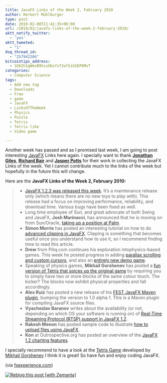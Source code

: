 ```yaml
---
title: JavaFX Links of the Week 2, February 2010
author: Herbert Mühlburger
type: post
date: 2010-02-08T21:41:35+00:00
url: /2010/02/javafx-links-of-the-week-2-february-2010/
aktt_notify_twitter:
  - 'yes'
aktt_tweeted:
  - "1"
dsq_thread_id:
  - "257942204"
bitcointips_address:
  - 1G62h1gWmsB9hixGKxYs73afSib5EPKMvT
categories:
  - Computer Science
tags:
  - Add new tag
  - Downloads
  - Free
  - game
  - JavaFX
  - LinksOfTheWeek
  - Physics
  - Puzzle
  - Tetris
  - Tetris-like
  - Video game

---
```

Another week has passed and as I promised last week, I am going to post interesting <a class="zem_slink" title="JavaFX" rel="homepage" href="http://javafx.com/">JavaFX</a> Links here again. I specially want to thank **<a title="Jonathan Giles" href="http://jonathangiles.net/blog/" target="_blank">Jonathan Giles</a>**, **<a title="Richard Bair" href="http://www.java.net/blogs/rbair/" target="_blank">Richard Bair</a>** and **<a title="Jasper Potts" href="http://www.jasperpotts.com/blog/" target="_blank">Jasper Potts</a>** for their work in collecting the JavaFX Links of the week. Yet I cannot contribute much to the links of the week but hopefully in the future this will change.

Here are the **JavaFX Links of the Week 2, February 2010:**

>   * <a href="http://java.sun.com/javafx/1/reference/releasenotes/javafx-sdk-release-notes-1-2-3.html" target="_blank">JavaFX 1.2.3 was released this week</a>. It’s a maintenance release only (which means there are no new toys to play with). This release had a focus on improving performance, reliability, and download time. Various bugs have been fixed as well.
>   * Long time employee of Sun, and great advocate of both Swing and JavaFX, **Josh Marinacci**, has announced that he is moving on from Sun/Oracle, <a href="http://www.joshondesign.com/2010/02/03/leaving-sun-joining-palm/" target="_blank">taking up a position at Palm</a>.
>   * **Simon Morris** has posted an interesting tutorial on how to do <a href="http://www.jfxia.com/JFXTutorials/Tutorial1/" target="_blank">advanced clipping in JavaFX</a>. Clipping is something that becomes useful once you understand how to use it, so I recommend finding time to read this article.
>   * **Drew** from Piliq.com continues his exploration intophysics-based games. This week he posted progress in adding <a href="http://piliq.com/javafx/?p=1442" target="_blank">parallax scrolling and custom cursors</a>, and also an <a href="http://piliq.com/javafx/?p=1462" target="_blank">entirely new demo game</a>.
>   * Speaking of physics games, **Mikhail Gorshenev** has posted a <a href="http://blogs.sun.com/mgorshenev/entry/broken_tetris" target="_blank">fun version of Tetris that spices up the original game</a> by requiring you to simply have two or more blocks of the same colour touch. The kicker? The blocks now exhibit physical properties and fall accordingly.
>   * **Alex Ruiz** has posted a new release of his <a href="http://alexruiz.developerblogs.com/?p=938" target="_blank">FEST JavaFX Maven plugin</a>, bumping the version to 1.0 alpha 1. This is a Maven plugin for compiling JavaFX source files.
>   * **Vyacheslav Baranov** writes about the availability (or not, depending on which OS your software is running on) of <a href="http://javafx.com/docs/techtips/rtsp/" target="_blank">Real-Time Streaming Protocol (RTSP) support in JavaFX 1.2</a>.
>   * **Rakesh Menon** has posted sample code to illustrate <a href="http://rakeshmenonp.wordpress.com/2010/02/03/javafx-upload-file/" target="_blank">how to upload files using JavaFX</a>.
>   * **Kon** at Outrospective.org has posted an overview of the <a href="http://outrospective.org/wordpress/?p=281" target="_blank">JavaFX 1.2 charting features</a>.

I specially recommend to have a look at the <a title="JavaFX Tetris Port" href="http://blogs.sun.com/mgorshenev/entry/broken_tetris" target="_blank">Tetris Game</a> developed by <a title="Mikhail Gorshenev" href="http://blogs.sun.com/mgorshenev/" target="_blank">Mikhail Gorshenev</a> I think it is great! So have fun and enjoy coding JavaFX.

(via <a title="fxexperience.com" href="http://fxexperience.com/" target="_blank">fxexperience.com</a>)

<div class="zemanta-pixie">
  <a class="zemanta-pixie-a" title="Reblog this post [with Zemanta]" href="http://reblog.zemanta.com/zemified/aadf95e0-2d93-4af5-9911-e6bbf9632855/"><img class="zemanta-pixie-img" src="http://img.zemanta.com/reblog_e.png?x-id=aadf95e0-2d93-4af5-9911-e6bbf9632855" alt="Reblog this post [with Zemanta]" /></a><span class="zem-script more-related pretty-attribution"></span>
</div>